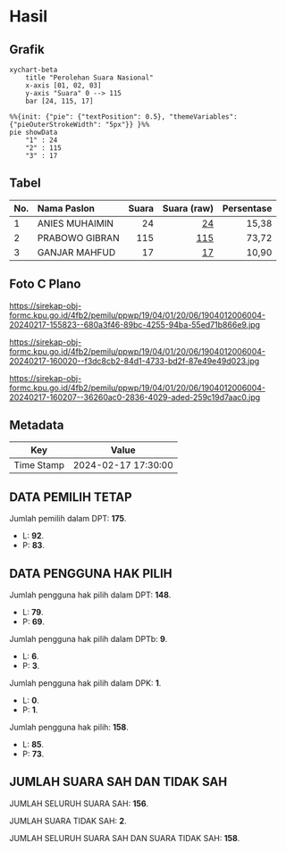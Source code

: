 # Hasil

## Grafik

```mermaid
xychart-beta
    title "Perolehan Suara Nasional"
    x-axis [01, 02, 03]
    y-axis "Suara" 0 --> 115
    bar [24, 115, 17]
```

```mermaid
%%{init: {"pie": {"textPosition": 0.5}, "themeVariables": {"pieOuterStrokeWidth": "5px"}} }%%
pie showData
    "1" : 24
    "2" : 115
    "3" : 17
```

## Tabel

| No. | Nama Paslon    | Suara | Suara (raw) | Persentase |
|:--- |:-------------- | -----:| -----------:| ----------:|
| 1   | ANIES MUHAIMIN | 24    | [24][p-1]   | 15,38      |
| 2   | PRABOWO GIBRAN | 115   | [115][p-2]  | 73,72      |
| 3   | GANJAR MAHFUD  | 17    | [17][p-3]   | 10,90      |


[p-1]: https://github.com/gigit-pemilu/pemilu-2024/blob/main/pilpres/hitung-suara/sub/19-kepulauan-bangka-belitung/sub/04-bangka-tengah/sub/01-koba/sub/2006-guntung/sub/004-tps/sub/paslon-1.txt
[p-2]: https://github.com/gigit-pemilu/pemilu-2024/blob/main/pilpres/hitung-suara/sub/19-kepulauan-bangka-belitung/sub/04-bangka-tengah/sub/01-koba/sub/2006-guntung/sub/004-tps/sub/paslon-2.txt
[p-3]: https://github.com/gigit-pemilu/pemilu-2024/blob/main/pilpres/hitung-suara/sub/19-kepulauan-bangka-belitung/sub/04-bangka-tengah/sub/01-koba/sub/2006-guntung/sub/004-tps/sub/paslon-3.txt

## Foto C Plano

https://sirekap-obj-formc.kpu.go.id/4fb2/pemilu/ppwp/19/04/01/20/06/1904012006004-20240217-155823--680a3f46-89bc-4255-94ba-55ed71b866e9.jpg

https://sirekap-obj-formc.kpu.go.id/4fb2/pemilu/ppwp/19/04/01/20/06/1904012006004-20240217-160020--f3dc8cb2-84d1-4733-bd2f-87e49e49d023.jpg

https://sirekap-obj-formc.kpu.go.id/4fb2/pemilu/ppwp/19/04/01/20/06/1904012006004-20240217-160207--36260ac0-2836-4029-aded-259c19d7aac0.jpg


## Metadata

| Key        | Value               |
| ---------- | ------------------- |
| Time Stamp | 2024-02-17 17:30:00 |


## DATA PEMILIH TETAP

Jumlah pemilih dalam DPT: **175**.
 * L: **92**.
 * P: **83**.

## DATA PENGGUNA HAK PILIH

Jumlah pengguna hak pilih dalam DPT: **148**.
 * L: **79**.
 * P: **69**.

Jumlah pengguna hak pilih dalam DPTb: **9**.
 * L: **6**.
 * P: **3**.

Jumlah pengguna hak pilih dalam DPK: **1**.
 * L: **0**.
 * P: **1**.

Jumlah pengguna hak pilih: **158**.
 * L: **85**.
 * P: **73**.

## JUMLAH SUARA SAH DAN TIDAK SAH

JUMLAH SELURUH SUARA SAH: **156**.

JUMLAH SUARA TIDAK SAH: **2**.

JUMLAH SELURUH SUARA SAH DAN SUARA TIDAK SAH: **158**.


